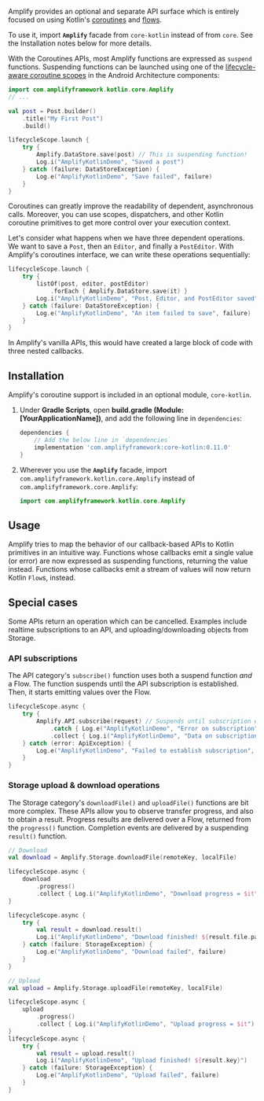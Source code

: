 Amplify provides an optional and separate API surface which is entirely focused on using Kotlin's [coroutines](https://developer.android.com/kotlin/coroutines) and [flows](https://developer.android.com/kotlin/flow).

To use it, import **`Amplify`** facade from `core-kotlin` instead of from `core`. See the Installation notes below for more details.

With the Coroutines APIs, most Amplify functions are expressed as `suspend` functions. Suspending functions can be launched using one of the [lifecycle-aware coroutine scopes](https://developer.android.com/topic/libraries/architecture/coroutines#lifecyclescope) in the Android Architecture components:


```kotlin
import com.amplifyframework.kotlin.core.Amplify
// ...

val post = Post.builder()
    .title("My First Post")
    .build()

lifecycleScope.launch {
    try {
        Amplify.DataStore.save(post) // This is suspending function!
        Log.i("AmplifyKotlinDemo", "Saved a post")
    } catch (failure: DataStoreException) {
        Log.e("AmplifyKotlinDemo", "Save failed", failure)
    }
}
```

Coroutines can greatly improve the readability of dependent, asynchronous calls. Moreover, you can use scopes, dispatchers, and other Kotlin coroutine primitives to get more control over your execution context.

Let's consider what happens when we have three dependent operations. We want to save a `Post`, then an `Editor`, and finally a `PostEditor`. With Amplify's coroutines interface, we can write these operations sequentially:


```kotlin
lifecycleScope.launch {
    try {
        listOf(post, editor, postEditor)
            .forEach { Amplify.DataStore.save(it) }
        Log.i("AmplifyKotlinDemo", "Post, Editor, and PostEditor saved")
    } catch (failure: DataStoreException) {
        Log.e("AmplifyKotlinDemo", "An item failed to save", failure)
    }
}
```

In Amplify's vanilla APIs, this would have created a large block of code with three nested callbacks.

## Installation

Amplify's coroutine support is included in an optional module, `core-kotlin`. 

1.  Under **Gradle Scripts**, open **build.gradle (Module: [YourApplicationName])**, and add the following line in `dependencies`:

    ```groovy
    dependencies {
        // Add the below line in `dependencies`
        implementation 'com.amplifyframework:core-kotlin:0.11.0'
    }
    ```

2. Wherever you use the **`Amplify`** facade, import `com.amplifyframework.kotlin.core.Amplify` instead of `com.amplifyframework.core.Amplify`:

    ```java
    import com.amplifyframework.kotlin.core.Amplify
    ```

## Usage

Amplify tries to map the behavior of our callback-based APIs to Kotlin primitives in an intuitive way. Functions whose callbacks emit a single value (or error) are now expressed as suspending functions, returning the value instead. Functions whose callbacks emit a stream of values will now return Kotlin `Flow`s, instead.

## Special cases

Some APIs return an operation which can be cancelled. Examples include realtime subscriptions to an API, and uploading/downloading objects from Storage.

### API subscriptions

The API category's `subscribe()` function uses both a suspend function _and_ a Flow. The function suspends until the API subscription is established. Then, it starts emitting values over the Flow.

```kotlin
lifecycleScope.async {
    try {
        Amplify.API.subscribe(request) // Suspends until subscription established
            .catch { Log.e("AmplifyKotlinDemo", "Error on subscription", it) }
            .collect { Log.i("AmplifyKotlinDemo", "Data on subscription = $it") }
    } catch (error: ApiException) {
        Log.e("AmplifyKotlinDemo", "Failed to establish subscription", error)
    }
}
```

### Storage upload & download operations

The Storage category's `downloadFile()` and `uploadFile()` functions are bit more complex. These APIs allow you to observe transfer progress, and also to obtain a result. Progress results are delivered over a Flow, returned from the `progress()` function. Completion events are delivered by a suspending `result()` function.

```kotlin
// Download
val download = Amplify.Storage.downloadFile(remoteKey, localFile)

lifecycleScope.async {
    download
        .progress()
        .collect { Log.i("AmplifyKotlinDemo", "Download progress = $it") }
}

lifecycleScope.async {
    try {
        val result = download.result()
        Log.i("AmplifyKotlinDemo", "Download finished! ${result.file.path}")
    } catch (failure: StorageException) {
        Log.e("AmplifyKotlinDemo", "Download failed", failure)
    }
}

// Upload
val upload = Amplify.Storage.uploadFile(remoteKey, localFile)

lifecycleScope.async {
    upload
        .progress()
        .collect { Log.i("AmplifyKotlinDemo", "Upload progress = $it") }
}
lifecycleScope.async {
    try {
        val result = upload.result()
        Log.i("AmplifyKotlinDemo", "Upload finished! ${result.key}")
    } catch (failure: StorageException) {
        Log.e("AmplifyKotlinDemo", "Upload failed", failure)
    }
}
```
